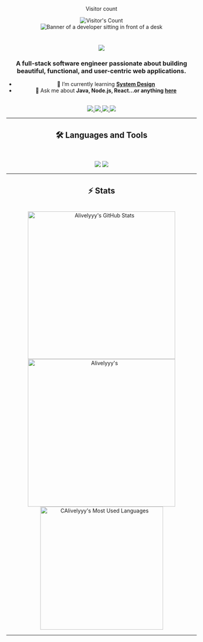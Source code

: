 <div align="center"> 
  <p>Visitor count</p>
  <img src="https://profile-counter.glitch.me/Alivelyyy/count.svg" alt="Visitor's Count" 
</div>
    
<div align="center">
  <img src="https://cdn.discordapp.com/attachments/1320290270431940608/1334975986172825732/rain-raining.gif?ex=679e7cc5&is=679d2b45&hm=fb1e21086aa47775a6f7920fb72256242b6aae2c4ff36ee8673ccce3036a9f39&" alt="Banner of a developer sitting in front of a desk">
</div>
<div align="center">
  <h1 align="center">
    <img src="https://readme-typing-svg.herokuapp.com/?font=Inter&size=48&center=true&vCenter=true&width=500&height=70&color=4493F8&duration=4000&lines=Hi+There!+👋;+I'm+Alive!;" />
</h1>

### A full-stack software engineer passionate about building beautiful, functional, and user-centric web applications.
</div>

- 🌱 I’m currently learning **[System Design](https://blog.bytebytego.com/p/free-system-design-pdf-158-pages)**
- 💬 Ask me about **Java, Node.js, React...or anything [here](https://github.com/{USERNAME}/{USERNAME}/issues)**

<br>

<div align="center">
  <a href="Alivelyyy@gmail.com">
    <img src="https://img.shields.io/badge/Gmail-333333?style=for-the-badge&logo=gmail&logoColor=red" />
  </a>
  <a href="https://linkedin.com/in/Alivelyyy" target="_blank">
    <img src="https://img.shields.io/badge/LinkedIn-0077B5?style=for-the-badge&logo=linkedin&logoColor=white" target="_blank" />
  </a>
  <a href="https://medium.com/@cAlivelyyy" target="_blank">
    <img src="https://img.shields.io/badge/Medium-000000?style=for-the-badge&logo=medium&logoColor=white" target="_blank" />
  </a>
  <a href="https://codepen.io/Alivelyyy" target="_blank">
    <img src="https://img.shields.io/badge/CodePen-1e1f26?style=for-the-badge&logo=codepen&logoColor=white" target="_blank" />
  </a>


<hr>
</div>
<div align="center">
  
## 🛠️ Languages and Tools

<br>

<p align="center">
  <img src="https://skillicons.dev/icons?i=java,spring,ts,nodejs,react,nextjs,mongodb,postgres,prisma" />
  <img src="https://skillicons.dev/icons?i=html,css,sass,tailwind,js,vue,redux,d3,git,postman,figma" />
</p>

<hr>

</div>

<div align="center">

## ⚡️ Stats

<br>

<div align=center>
  <img width=390 src="https://github-readme-stats.vercel.app/api?username=Alivelyyy&theme=transparent&count_private=true&show_icons=true&rank_icon=github&locale=en" alt="Alivelyyy's GitHub Stats" />
  
  <img width=390 src="https://github-readme-streak-stats.herokuapp.com/?user=Alivelyyy&theme=transparent&count_private=true&border_radius=10&locale=en" alt="Alivelyyy's" />
  
  <img width=325 src="https://github-readme-stats.vercel.app/api/top-langs?username=Alivelyyy&theme=transparent&layout=donut&hide=css&langs_count=8&border_radius=10&show_icons=true&locale=en" alt="CAlivelyyy's Most Used Languages" />


<hr>

